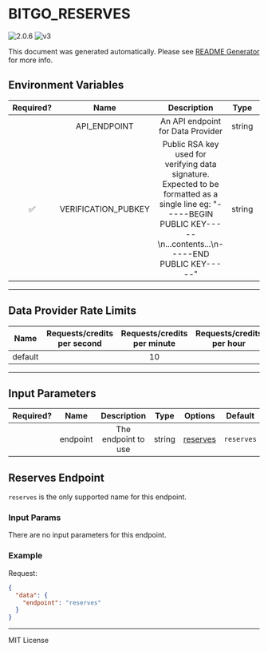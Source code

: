 # BITGO_RESERVES

![2.0.6](https://img.shields.io/github/package-json/v/smartcontractkit/external-adapters-js?filename=packages/sources/bitgo-reserves/package.json) ![v3](https://img.shields.io/badge/framework%20version-v3-blueviolet)

This document was generated automatically. Please see [README Generator](../../scripts#readme-generator) for more info.

## Environment Variables

| Required? |        Name         |                                                                              Description                                                                               |  Type  | Options |                Default                |
| :-------: | :-----------------: | :--------------------------------------------------------------------------------------------------------------------------------------------------------------------: | :----: | :-----: | :-----------------------------------: |
|           |    API_ENDPOINT     |                                                                   An API endpoint for Data Provider                                                                    | string |         | `https://reserves.gousd.com/por.json` |
|    ✅     | VERIFICATION_PUBKEY | Public RSA key used for verifying data signature. Expected to be formatted as a single line eg: "-----BEGIN PUBLIC KEY-----\n...contents...\n-----END PUBLIC KEY-----" | string |         |                                       |

---

## Data Provider Rate Limits

|  Name   | Requests/credits per second | Requests/credits per minute | Requests/credits per hour | Note |
| :-----: | :-------------------------: | :-------------------------: | :-----------------------: | :--: |
| default |                             |             10              |                           |      |

---

## Input Parameters

| Required? |   Name   |     Description     |  Type  |            Options             |  Default   |
| :-------: | :------: | :-----------------: | :----: | :----------------------------: | :--------: |
|           | endpoint | The endpoint to use | string | [reserves](#reserves-endpoint) | `reserves` |

## Reserves Endpoint

`reserves` is the only supported name for this endpoint.

### Input Params

There are no input parameters for this endpoint.

### Example

Request:

```json
{
  "data": {
    "endpoint": "reserves"
  }
}
```

---

MIT License
